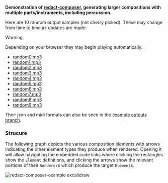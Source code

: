 **Demonstration of [redact-composer](https://github.com/dousto/redact-composer), generating larger compositions
with multiple parts/instruments, including percussion.**

Here are 10 random output samples (not cherry picked). These may change from time to time as updates are made:

> [!WARNING]
> Depending on your browser they may begin playing automatically.

* [random0.mp3](https://dousto.github.io/redact-renderer-example/random-not-cherry-picked/random0.mp3)
* [random1.mp3](https://dousto.github.io/redact-renderer-example/random-not-cherry-picked/random1.mp3)
* [random2.mp3](https://dousto.github.io/redact-renderer-example/random-not-cherry-picked/random2.mp3)
* [random3.mp3](https://dousto.github.io/redact-renderer-example/random-not-cherry-picked/random3.mp3)
* [random4.mp3](https://dousto.github.io/redact-renderer-example/random-not-cherry-picked/random4.mp3)
* [random5.mp3](https://dousto.github.io/redact-renderer-example/random-not-cherry-picked/random5.mp3)
* [random6.mp3](https://dousto.github.io/redact-renderer-example/random-not-cherry-picked/random6.mp3)
* [random7.mp3](https://dousto.github.io/redact-renderer-example/random-not-cherry-picked/random7.mp3)
* [random8.mp3](https://dousto.github.io/redact-renderer-example/random-not-cherry-picked/random8.mp3)
* [random9.mp3](https://dousto.github.io/redact-renderer-example/random-not-cherry-picked/random9.mp3)

Their json and midi formats can also be seen in the [example outputs branch](https://github.com/dousto/redact-renderer-example/tree/example-outputs/random-not-cherry-picked).

### Strucure

The following graph depicts the various composition elements with arrows indicating the other element types they produce when rendered. Opening it will allow navigating the embedded code links where clicking the rectangles show the `Element` definitions, and clicking the arrows show the relevant portions of their `Renderer`s which produce the target `Element`s.

![redact-composer-example excalidraw](https://github.com/dousto/redact-renderer-example/assets/5882189/0bb1815f-129a-44f7-821d-b8c2ebaaec4d)
